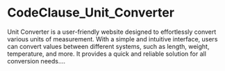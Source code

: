 # CodeClause_Unit_Converter
Unit Converter is a user-friendly website designed to effortlessly convert various units of measurement. With a simple and intuitive interface, users can convert values between different systems, such as length, weight, temperature, and more. It provides a quick and reliable solution for all conversion needs....
